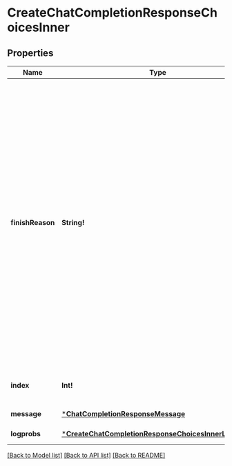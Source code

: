 # CreateChatCompletionResponseChoicesInner

## Properties
Name | Type | Description | Notes
------------ | ------------- | ------------- | -------------
**finishReason** | **String!** | The reason the model stopped generating tokens. This will be &#x60;stop&#x60; if the model hit a natural stop point or a provided stop sequence, &#x60;length&#x60; if the maximum number of tokens specified in the request was reached, &#x60;content_filter&#x60; if content was omitted due to a flag from our content filters, &#x60;tool_calls&#x60; if the model called a tool, or &#x60;function_call&#x60; (deprecated) if the model called a function.  | [default to null]
**index** | **Int!** | The index of the choice in the list of choices. | [default to null]
**message** | [***ChatCompletionResponseMessage**](ChatCompletionResponseMessage.md) |  | [default to null]
**logprobs** | [***CreateChatCompletionResponseChoicesInnerLogprobs**](CreateChatCompletionResponse_choices_inner_logprobs.md) |  | [default to null]

[[Back to Model list]](../README.md#documentation-for-models) [[Back to API list]](../README.md#documentation-for-api-endpoints) [[Back to README]](../README.md)


